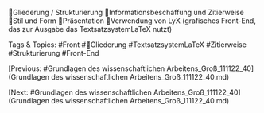 Gliederung / Strukturierung
Informationsbeschaffung und Zitierweise
Stil und Form
Präsentation
Verwendung von LyX (grafisches Front-End, das zur Ausgabe das TextsatzsystemLaTeX nutzt)

   Tags & Topics:
   #Front
   #Gliederung
   #TextsatzsystemLaTeX
   #Zitierweise
   #Strukturierung
   #Front-End

[Previous: #Grundlagen des wissenschaftlichen Arbeitens_Groß_111122_40](Grundlagen des wissenschaftlichen Arbeitens_Groß_111122_40.md)

[Next: #Grundlagen des wissenschaftlichen Arbeitens_Groß_111122_40](Grundlagen des wissenschaftlichen Arbeitens_Groß_111122_40.md)